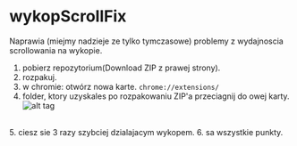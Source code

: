 # wykopScrollFix
Naprawia (miejmy nadzieje ze tylko tymczasowe) problemy z wydajnoscia scrollowania na wykopie. 
<br>

1. pobierz repozytorium(Download ZIP z prawej strony).
2. rozpakuj.
3. w chromie: otwórz nowa karte.
```chrome://extensions/```
4. folder, ktory uzyskales po rozpakowaniu ZIP'a przeciagnij do owej karty.<br>
![alt tag](https://raw.githubusercontent.com/Taximan/wykopScrollFix/master/ss.bmp)
<br>
5. ciesz sie 3 razy szybciej dzialajacym wykopem. 
6. sa wszystkie punkty. 